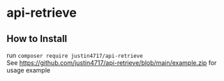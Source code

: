 # api-retrieve

## How to Install

run ```composer require justin4717/api-retrieve```
<br/>See https://github.com/justin4717/api-retrieve/blob/main/example.zip for usage example
